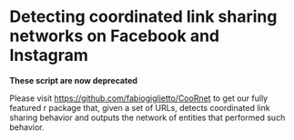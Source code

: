 # Detecting coordinated link sharing networks on Facebook and Instagram

**These script are now deprecated**

Please visit https://github.com/fabiogiglietto/CooRnet to get our fully featured r package that, given a set of URLs, detects coordinated link sharing behavior and outputs the network of entities that performed such behavior.
